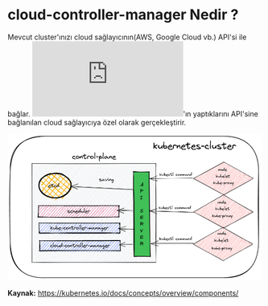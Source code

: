 # cloud-controller-manager Nedir ?

Mevcut cluster'ınızı cloud sağlayıcının(AWS, Google Cloud vb.) API'si ile bağlar. ![kube-controller-manager](https://github.com/hae-shin/kubernetes-cluster/blob/main/d%C3%B6k%C3%BCmanlar/kube-controller-manager.md)'ın yaptıklarını API'sine bağlanılan cloud sağlayıcıya özel olarak gerçekleştirir. 

![image](https://github.com/hae-shin/kubernetes-cluster/blob/main/kubernetes-cluster.png)


**Kaynak:** https://kubernetes.io/docs/concepts/overview/components/

